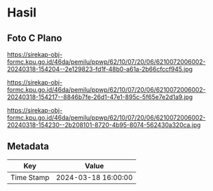 # Hasil

## Foto C Plano

https://sirekap-obj-formc.kpu.go.id/46da/pemilu/ppwp/62/10/07/20/06/6210072006002-20240318-154204--2e129823-fd1f-48b0-a61a-2b66cfccf945.jpg

https://sirekap-obj-formc.kpu.go.id/46da/pemilu/ppwp/62/10/07/20/06/6210072006002-20240318-154217--8846b7fe-26d1-47e1-895c-5f65e7e2d1a9.jpg

https://sirekap-obj-formc.kpu.go.id/46da/pemilu/ppwp/62/10/07/20/06/6210072006002-20240318-154230--2b208101-8720-4b95-8074-562430a320ca.jpg


## Metadata

| Key        | Value               |
| ---------- | ------------------- |
| Time Stamp | 2024-03-18 16:00:00 |



